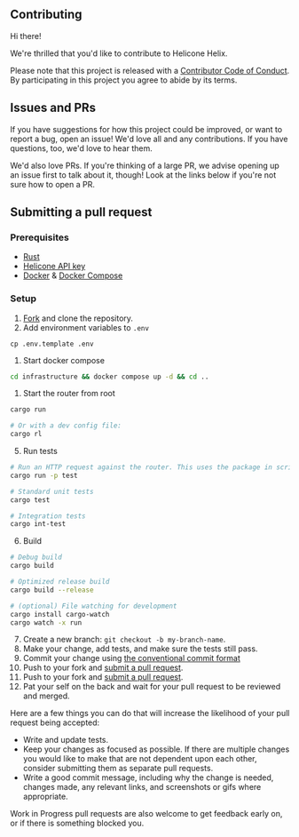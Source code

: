 ## Contributing

Hi there!

We're thrilled that you'd like to contribute to Helicone Helix.

Please note that this project is released with a [Contributor Code of Conduct](CODE_OF_CONDUCT.md). By participating in this project you agree to abide by its terms.

## Issues and PRs

If you have suggestions for how this project could be improved, or want to report a bug, open an issue! We'd love all and any contributions. If you have questions, too, we'd love to hear them.

We'd also love PRs. If you're thinking of a large PR, we advise opening up an issue first to talk about it, though! Look at the links below if you're not sure how to open a PR.

## Submitting a pull request

### Prerequisites

- [Rust](https://www.rust-lang.org/tools/install)
- [Helicone API key](https://docs.helicone.ai/api-keys)
- [Docker](https://docs.docker.com/get-docker/) & [Docker Compose](https://docs.docker.com/compose/install/)

### Setup

1. [Fork](https://github.com/Helicone/helicone-router/fork) and clone the repository.
2. Add environment variables to `.env`
```
cp .env.template .env
```
1. Start docker compose
```bash
cd infrastructure && docker compose up -d && cd ..
```
1. Start the router from root
```bash
cargo run

# Or with a dev config file:
cargo rl
```
5. Run tests
```bash
# Run an HTTP request against the router. This uses the package in scripts/test/src/main.rs
cargo run -p test

# Standard unit tests
cargo test

# Integration tests
cargo int-test
```
6. Build
```bash
# Debug build
cargo build

# Optimized release build
cargo build --release

# (optional) File watching for development
cargo install cargo-watch
cargo watch -x run
```
7. Create a new branch: `git checkout -b my-branch-name`.
8. Make your change, add tests, and make sure the tests still pass.
9. Commit your change using [the conventional commit format](https://www.conventionalcommits.org/en/v1.0.0/)
10. Push to your fork and [submit a pull request](https://github.com/Helicone/helicone-router/compare).
9. Push to your fork and [submit a pull request](https://github.com/Helicone/helicone-router/compare).
10. Pat your self on the back and wait for your pull request to be reviewed and merged.

Here are a few things you can do that will increase the likelihood of your pull request being accepted:
- Write and update tests.
- Keep your changes as focused as possible. If there are multiple changes you would like to make that are not dependent upon each other, consider submitting them as separate pull requests.
- Write a good commit message, including why the change is needed, changes made, any relevant links, and screenshots or gifs where appropriate.

Work in Progress pull requests are also welcome to get feedback early on, or if there is something blocked you.
